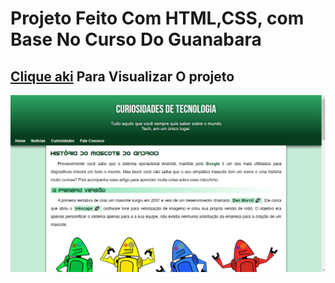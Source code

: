 # Projeto Feito Com HTML,CSS, com Base No Curso Do Guanabara
## [Clique aki](https://davilima12.github.io/Historia-Android/) Para Visualizar O projeto
![Imagem Do Projeto](projeto.png)

